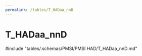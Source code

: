 ```yaml
---
permalink: /tables/T_HADaa_nnD
---
```

# T_HADaa_nnD

<!-- ATTENTION : Ne pas supprimer ou modifier la ligne ci-dessous -->
#include "tables/.schemas/PMSI/PMSI HAD/T_HADaa_nnD.md"
<!-- ATTENTION : Ne pas supprimer ou modifier la ligne ci-dessus -->
